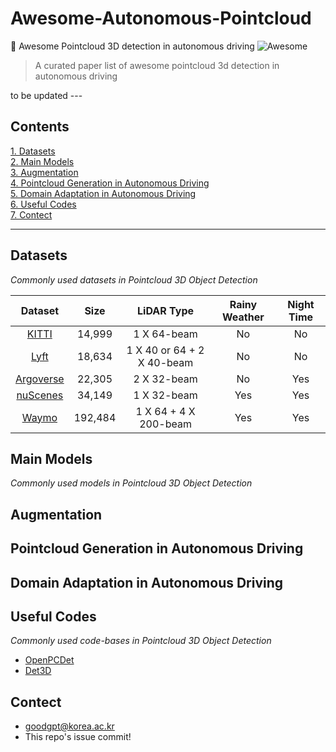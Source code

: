 # Awesome-Autonomous-Pointcloud
🚙 Awesome Pointcloud 3D detection in autonomous driving ![Awesome](https://cdn.rawgit.com/sindresorhus/awesome/d7305f38d29fed78fa85652e3a63e154dd8e8829/media/badge.svg)

> A curated paper list of awesome pointcloud 3d detection in autonomous driving 

to be updated ---

## Contents
[1. Datasets](#datasets)    
[2. Main Models](#main-models)     
[3. Augmentation](#augmentation)     
[4. Pointcloud Generation in Autonomous Driving](#pointcloud-generation-in-autonomous-driving)   
[5. Domain Adaptation in Autonomous Driving](#domain-adaptation-in-autonomous-driving)  
[6. Useful Codes](#useful-codes)      
[7. Contect](#contect)      

--------
## Datasets 
*Commonly used datasets in Pointcloud 3D Object Detection*    

|Dataset|Size|LiDAR Type|Rainy Weather|Night Time|
|:------:|:------:|:----------:|:-------:|:-------:|
|[KITTI](http://www.cvlibs.net/publications/Geiger2013IJRR.pdf)|14,999|1 X 64-beam|No|No|
|[Lyft](https://arxiv.org/pdf/2006.14480.pdf)|18,634|1 X 40 or 64 + 2 X 40-beam|No|No|
|[Argoverse](https://arxiv.org/pdf/1911.02620.pdf)|22,305|2 X 32-beam|No|Yes|
|[nuScenes](https://arxiv.org/pdf/1903.11027.pdf)|34,149|1 X 32-beam|Yes|Yes|
|[Waymo](https://arxiv.org/pdf/1912.04838.pdf)|192,484|1 X 64 + 4 X 200-beam|Yes|Yes|


## Main Models
*Commonly used models in Pointcloud 3D Object Detection*    


## Augmentation

## Pointcloud Generation in Autonomous Driving 

## Domain Adaptation in Autonomous Driving


## Useful Codes 
*Commonly used code-bases in Pointcloud 3D Object Detection*  
* [OpenPCDet](https://github.com/open-mmlab/OpenPCDet)
* [Det3D](https://github.com/poodarchu/Det3D) 

## Contect 
* goodgpt@korea.ac.kr
* This repo's issue commit!
